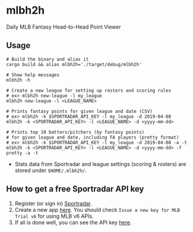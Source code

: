 # mlbh2h

Daily MLB Fantasy Head-to-Head Point Viewer

## Usage

```
# Build the binary and alias it
cargo build && alias mlbh2h='./target/debug/mlbh2h'

# Show help messages
mlbh2h -h

# Create a new league for setting up rosters and scoring rules
# ex> mlbh2h new-league -l my_league
mlbh2h new-league -l <LEAGUE_NAME>

# Prints fantasy points for given league and date (CSV)
# ex> mlbh2h -k $SPORTRADAR_API_KEY -l my_league -d 2019-04-08
mlbh2h -k <SPORTRADAR_API_KEY> -l <LEAGUE_NAME> -d <yyyy-mm-dd>

# Prints top 10 batters/pitchers (by fantasy points) 
# for given league and date, including FA players (pretty format)
# ex> mlbh2h -k $SPORTRADAR_API_KEY -l my_league -d 2019-04-08 -a -t
mlbh2h -k <SPORTRADAR_API_KEY> -l <LEAGUE_NAME> -d <yyyy-mm-dd> -f pretty -a -t
```

- Stats data from Sportradar and league settings (scoring & rosters) are stored under `$HOME/.mlbh2h/`.

## How to get a free Sportradar API key

1. Register (or sign in) [Sportradar](https://developer.sportradar.com/).
2. Create a new app [here](https://developer.sportradar.com/apps/myapps). You should check `Issue a new key for MLB Trial v6` for using MLB v6 APIs.
3. If all is done well, you can see the API key [here](https://developer.sportradar.com/apps/mykeys).
